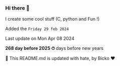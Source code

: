### Hi there 👋

I create some cool stuff (C, python and Fun !)

Added the `Friday 29 feb 2024`

Last update on Mon Apr 08 2024

**268 day before 2025 ⏱** days before new years

🤖 This README.md is updated with hate, by Bicko ❤️

